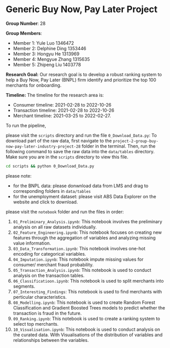 # Generic Buy Now, Pay Later Project

**Group Number**: 28

**Group Members**:
- Member 1: Yule Luo 1346472
- Member 2: Delphine Ding 1353446 
- Member 3: Hongyu He 1313969 
- Member 4: Mengyue Zhang 1315635 
- Member 5: Zhipeng Liu 1403778

**Research Goal:** Our research goal is to develop a robust ranking system to help a Buy Now, Pay Later (BNPL) firm identify and prioritize the top 100 merchants for onboarding.

**Timeline:** The timeline for the research area is:

- Consumer timeline: 2021-02-28 to 2022-10-26
- Transaction timeline: 2021-02-28 to 2022-10-26
- Merchant timeline: 2021-03-25 to 2022-02-27.


To run the pipeline, 

please visit the `scripts` directory and run the file `0_Download_Data.py`: To download part of the raw data, first navigate to the `project-2-group-buy-now-pay-later-industry-project-28` folder in the terminal. Then, run the following command to save the raw data into the `data/tables` directory. Make sure you are in the `scripts` directory to view this file.
```bash
cd scripts && python 0_Download_Data.py
```
please note: 
- for the BNPL data: please donwnload data from LMS and drag to corresponding folders in `data/tables`
- for the unemployment dataset: please visit ABS Data Explorer on the website and click to download.

please visit the `notebook` folder and run the files in order:
1. `01_Preliminary_Analysis.ipynb`: This notebook involves the preliminary analysis on all raw datasets individually.
2. `02_Feature_Engineering.ipynb`: This notebook focuses on creating new features through the aggregation of variables and analyzing missing value information.
3. `03_Data_Transformation.ipynb`: This notebook involves one-hot encoding for  categorical variables.
4. `04_Imputation.ipynb`: This notebook impute missing values for consumer/ merchant fraud probability.
5. `05_Transaction_Analysis.ipynb`: This notebook is used to conduct analysis on the transaction tables. 
6. `06_Classificatioon.ipynb`: This notebook is used to split merchants into segments. 
7. `07_Interesting_Findings`: This notebook is used to find merchants with perticular characteristics.
8. `08_Modelling.ipynb`: This notebook is used to create Random Forest Classification and Gradient Boosted Trees models to predict whether the transaction is fraud in the future.
9. `09_Ranking.ipynb`: This notebook is used to create a ranking system to select top merchants. 
10. `10_Visualisation.ipynb`: This notebook is used to conduct analysis on the curated data. With Visualisations of the distribution of variables and relationships between the variables. 